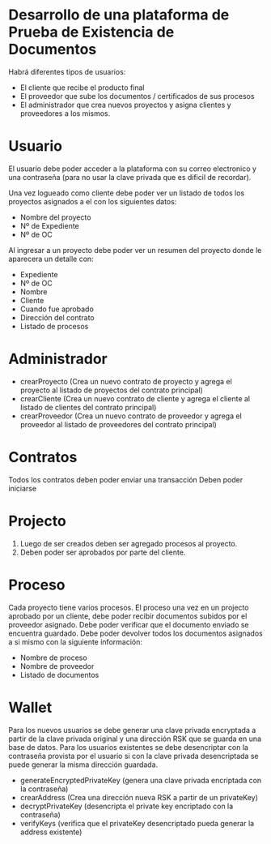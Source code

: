 # Desarrollo de una plataforma de Prueba de Existencia de Documentos

Habrá diferentes tipos de usuarios:

- El cliente que recibe el producto final
- El proveedor que sube los documentos / certificados de sus procesos
- El administrador que crea nuevos proyectos y asigna clientes y proveedores a los mismos.

# Usuario

El usuario debe poder acceder a la plataforma con su correo electronico y una contraseña (para no usar la clave privada que es dificil de recordar).

Una vez logueado como cliente debe poder ver un listado de todos los proyectos asignados a el con los siguientes datos:

- Nombre del proyecto
- Nº de Expediente
- Nº de OC

Al ingresar a un proyecto debe poder ver un resumen del proyecto donde le aparecera un detalle con:

- Expediente
- Nº de OC
- Nombre
- Cliente
- Cuando fue aprobado
- Dirección del contrato
- Listado de procesos

# Administrador

- crearProyecto (Crea un nuevo contrato de proyecto y agrega el proyecto al listado de proyectos del contrato principal)
- crearCliente (Crea un nuevo contrato de cliente y agrega el cliente al listado de clientes del contrato principal)
- crearProveedor (Crea un nuevo contrato de proveedor y agrega el proveedor al listado de proveedores del contrato principal)

# Contratos

Todos los contratos deben poder enviar una transacción
Deben poder iniciarse

# Projecto

1. Luego de ser creados deben ser agregado procesos al proyecto.
2. Deben poder ser aprobados por parte del cliente.

# Proceso

Cada proyecto tiene varios procesos.
El proceso una vez en un projecto aprobado por un cliente, debe poder recibir documentos subidos por el proveedor asignado.
Debe poder verificar que el documento enviado se encuentra guardado.
Debe poder devolver todos los documentos asignados a si mismo con la siguiente información:

- Nombre de proceso
- Nombre de proveedor
- Listado de documentos

# Wallet

Para los nuevos usuarios se debe generar una clave privada encryptada a partir de la clave privada original y una dirección RSK que se guarda en una base de datos.
Para los usuarios existentes se debe desencriptar con la contraseña provista por el usuario si con la clave privada desencriptada se puede generar la misma dirección guardada.

- generateEncryptedPrivateKey (genera una clave privada encriptada con la contraseña)
- crearAddress (Crea una dirección nueva RSK a partir de un privateKey)
- decryptPrivateKey (desencripta el private key encriptado con la contraseña)
- verifyKeys (verifica que el privateKey desencriptado pueda generar la address existente)
